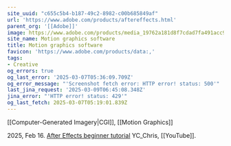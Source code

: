 ```yaml
---
site_uuid: "c655c5b4-b187-49c2-8982-c00b685849af"
url: 'https://www.adobe.com/products/aftereffects.html'
parent_org: '[[Adobe]]'
image: https://www.adobe.com/products/media_19762a181d8f7cdad7fa491acc9917bdedbcba01a.jpeg?width=1200&format=pjpg&optimize=medium
site_name: Motion graphics software
title: Motion graphics software
favicon: 'https://www.adobe.com/products/data:,'
tags:
- Creative
og_errors: true
og_last_error: '2025-03-07T05:36:09.709Z'
og_error_message: "'Screenshot fetch error: HTTP error! status: 500'"
last_jina_request: '2025-03-09T06:45:08.348Z'
jina_error: "'HTTP error! status: 429'"
og_last_fetch: 2025-03-07T05:19:01.839Z
---
```

[[Computer-Generated Imagery|CGI]], [[Motion Graphics]]

2025, Feb 16. [After Effects beginner tutorial](https://youtu.be/cOqMCL4aZHM?si=eTmOXoLq9jxtIkZU) YC_Chris, [[YouTube]].
